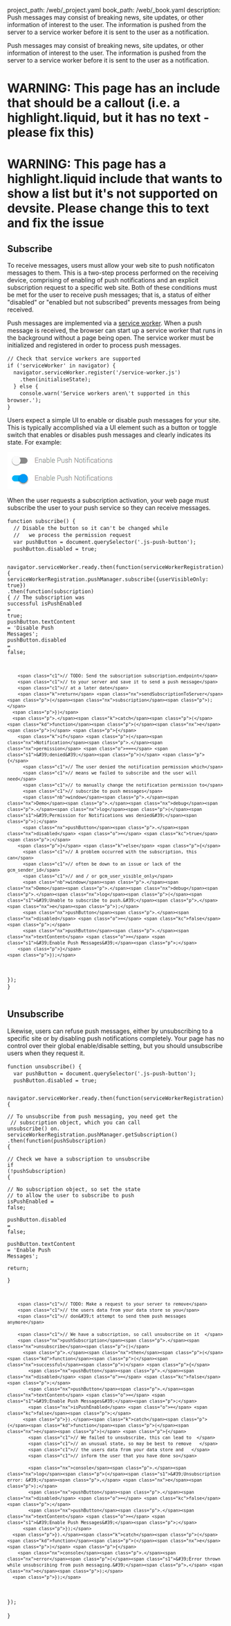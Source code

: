 project_path: /web/_project.yaml
book_path: /web/_book.yaml
description: Push messages may consist of breaking news, site updates, or other information of interest to the user. The information is pushed from the server to a service worker before it is sent to the user as a notification.

<p class="intro">
  Push messages may consist of breaking news, site updates, or other 
  information of interest to the user. The information is pushed from the 
  server to a service worker before it is sent to the user as a notification.
</p>



















# WARNING: This page has an include that should be a callout (i.e. a highlight.liquid, but it has no text - please fix this)



# WARNING: This page has a highlight.liquid include that wants to show a list but it's not supported on devsite. Please change this to text and fix the issue






## Subscribe 

To receive messages, users must allow your web site to push notificaton 
messages to them. This is a two-step process performed on the receiving 
device, comprising of enabling of push notifications and an explicit 
subscription request to a specific web site. Both of these conditions must 
be met for the user to receive push messages; that is, a status of either 
"disabled" or "enabled but not subscribed" prevents messages from 
being received.

Push messages are implemented via a [service worker](/web/fundamentals/primers/service-workers/).
When a push message is received, the browser can start up a service worker 
that runs in the background without a page being open. The service worker 
must be initialized and registered in order to process push messages. 

<div class="highlight"><pre><code class="language-javascript" data-lang="javascript"><span class="c1">// Check that service workers are supported</span>
<span class="k">if</span> <span class="p">(</span><span class="s1">&#39;serviceWorker&#39;</span> <span class="k">in</span> <span class="nx">navigator</span><span class="p">)</span> <span class="p">{</span>  
  <span class="nx">navigator</span><span class="p">.</span><span class="nx">serviceWorker</span><span class="p">.</span><span class="nx">register</span><span class="p">(</span><span class="s1">&#39;/service-worker.js&#39;</span><span class="p">)</span>  
    <span class="p">.</span><span class="nx">then</span><span class="p">(</span><span class="nx">initialiseState</span><span class="p">);</span>  
  <span class="p">}</span> <span class="k">else</span> <span class="p">{</span>  
    <span class="nx">console</span><span class="p">.</span><span class="nx">warn</span><span class="p">(</span><span class="s1">&#39;Service workers aren\&#39;t supported in this browser.&#39;</span><span class="p">);</span>  
<span class="p">}</span></code></pre></div>

Users expect a simple UI to enable or disable push messages for your site. 
This is typically accomplished via a UI element such as a button or toggle 
switch that enables or disables push messages and clearly indicates its 
state. For example:

![Push UX](images/pushux.png)

When the user requests a subscription activation, your web page must 
subscribe the user to your push service so they can receive messages.

<div class="highlight"><pre><code class="language-javascript" data-lang="javascript"><span class="kd">function</span> <span class="nx">subscribe</span><span class="p">()</span> <span class="p">{</span>
  <span class="c1">// Disable the button so it can&#39;t be changed while</span>
  <span class="c1">//   we process the permission request</span>
  <span class="kd">var</span> <span class="nx">pushButton</span> <span class="o">=</span> <span class="nb">document</span><span class="p">.</span><span class="nx">querySelector</span><span class="p">(</span><span class="s1">&#39;.js-push-button&#39;</span><span class="p">);</span>
  <span class="nx">pushButton</span><span class="p">.</span><span class="nx">disabled</span> <span class="o">=</span> <span class="kc">true</span><span class="p">;</span>

  <span class="nx">navigator</span><span class="p">.</span><span class="nx">serviceWorker</span><span class="p">.</span><span class="nx">ready</span><span class="p">.</span><span class="nx">then</span><span class="p">(</span><span class="kd">function</span><span class="p">(</span><span class="nx">serviceWorkerRegistration</span><span class="p">)</span> <span class="p">{</span>
    <span class="nx">serviceWorkerRegistration</span><span class="p">.</span><span class="nx">pushManager</span><span class="p">.</span><span class="nx">subscribe</span><span class="p">({</span><span class="nx">userVisibleOnly</span><span class="o">:</span> <span class="kc">true</span><span class="p">})</span>
      <span class="p">.</span><span class="nx">then</span><span class="p">(</span><span class="kd">function</span><span class="p">(</span><span class="nx">subscription</span><span class="p">)</span> <span class="p">{</span>
        <span class="c1">// The subscription was successful</span>
        <span class="nx">isPushEnabled</span> <span class="o">=</span> <span class="kc">true</span><span class="p">;</span>
        <span class="nx">pushButton</span><span class="p">.</span><span class="nx">textContent</span> <span class="o">=</span> <span class="s1">&#39;Disable Push Messages&#39;</span><span class="p">;</span>
        <span class="nx">pushButton</span><span class="p">.</span><span class="nx">disabled</span> <span class="o">=</span> <span class="kc">false</span><span class="p">;</span>

        <span class="c1">// TODO: Send the subscription subscription.endpoint</span>
        <span class="c1">// to your server and save it to send a push message</span>
        <span class="c1">// at a later date</span>
        <span class="k">return</span> <span class="nx">sendSubscriptionToServer</span><span class="p">(</span><span class="nx">subscription</span><span class="p">);</span>
      <span class="p">})</span>
      <span class="p">.</span><span class="k">catch</span><span class="p">(</span><span class="kd">function</span><span class="p">(</span><span class="nx">e</span><span class="p">)</span> <span class="p">{</span>
        <span class="k">if</span> <span class="p">(</span><span class="nx">Notification</span><span class="p">.</span><span class="nx">permission</span> <span class="o">===</span> <span class="s1">&#39;denied&#39;</span><span class="p">)</span> <span class="p">{</span>
          <span class="c1">// The user denied the notification permission which</span>
          <span class="c1">// means we failed to subscribe and the user will need</span>
          <span class="c1">// to manually change the notification permission to</span>
          <span class="c1">// subscribe to push messages</span>
          <span class="nb">window</span><span class="p">.</span><span class="nx">Demo</span><span class="p">.</span><span class="nx">debug</span><span class="p">.</span><span class="nx">log</span><span class="p">(</span><span class="s1">&#39;Permission for Notifications was denied&#39;</span><span class="p">);</span>
          <span class="nx">pushButton</span><span class="p">.</span><span class="nx">disabled</span> <span class="o">=</span> <span class="kc">true</span><span class="p">;</span>
        <span class="p">}</span> <span class="k">else</span> <span class="p">{</span>
          <span class="c1">// A problem occurred with the subscription, this can</span>
          <span class="c1">// often be down to an issue or lack of the gcm_sender_id</span>
          <span class="c1">// and / or gcm_user_visible_only</span>
          <span class="nb">window</span><span class="p">.</span><span class="nx">Demo</span><span class="p">.</span><span class="nx">debug</span><span class="p">.</span><span class="nx">log</span><span class="p">(</span><span class="s1">&#39;Unable to subscribe to push.&#39;</span><span class="p">,</span> <span class="nx">e</span><span class="p">);</span>
          <span class="nx">pushButton</span><span class="p">.</span><span class="nx">disabled</span> <span class="o">=</span> <span class="kc">false</span><span class="p">;</span>
          <span class="nx">pushButton</span><span class="p">.</span><span class="nx">textContent</span> <span class="o">=</span> <span class="s1">&#39;Enable Push Messages&#39;</span><span class="p">;</span>
        <span class="p">}</span>
    <span class="p">});</span>
  <span class="p">});</span>
<span class="p">}</span></code></pre></div>

## Unsubscribe

Likewise, users can refuse push messages, either by unsubscribing to a 
specific site or by disabling push notifications completely. Your page has 
no control over their global enable/disable setting, but you should 
unsubscribe users when they request it.

<div class="highlight"><pre><code class="language-javascript" data-lang="javascript"><span class="kd">function</span> <span class="nx">unsubscribe</span><span class="p">()</span> <span class="p">{</span>  
  <span class="kd">var</span> <span class="nx">pushButton</span> <span class="o">=</span> <span class="nb">document</span><span class="p">.</span><span class="nx">querySelector</span><span class="p">(</span><span class="s1">&#39;.js-push-button&#39;</span><span class="p">);</span>  
  <span class="nx">pushButton</span><span class="p">.</span><span class="nx">disabled</span> <span class="o">=</span> <span class="kc">true</span><span class="p">;</span>

  <span class="nx">navigator</span><span class="p">.</span><span class="nx">serviceWorker</span><span class="p">.</span><span class="nx">ready</span><span class="p">.</span><span class="nx">then</span><span class="p">(</span><span class="kd">function</span><span class="p">(</span><span class="nx">serviceWorkerRegistration</span><span class="p">)</span> <span class="p">{</span>  
    <span class="c1">// To unsubscribe from push messaging, you need get the  </span>
    <span class="c1">// subscription object, which you can call unsubscribe() on.  </span>
    <span class="nx">serviceWorkerRegistration</span><span class="p">.</span><span class="nx">pushManager</span><span class="p">.</span><span class="nx">getSubscription</span><span class="p">()</span>
      <span class="p">.</span><span class="nx">then</span><span class="p">(</span><span class="kd">function</span><span class="p">(</span><span class="nx">pushSubscription</span><span class="p">)</span> <span class="p">{</span>  
        <span class="c1">// Check we have a subscription to unsubscribe  </span>
        <span class="k">if</span> <span class="p">(</span><span class="o">!</span><span class="nx">pushSubscription</span><span class="p">)</span> <span class="p">{</span>  
          <span class="c1">// No subscription object, so set the state  </span>
          <span class="c1">// to allow the user to subscribe to push  </span>
          <span class="nx">isPushEnabled</span> <span class="o">=</span> <span class="kc">false</span><span class="p">;</span>  
          <span class="nx">pushButton</span><span class="p">.</span><span class="nx">disabled</span> <span class="o">=</span> <span class="kc">false</span><span class="p">;</span>  
          <span class="nx">pushButton</span><span class="p">.</span><span class="nx">textContent</span> <span class="o">=</span> <span class="s1">&#39;Enable Push Messages&#39;</span><span class="p">;</span>  
          <span class="k">return</span><span class="p">;</span>  
        <span class="p">}</span>  

        <span class="c1">// TODO: Make a request to your server to remove</span>
        <span class="c1">// the users data from your data store so you</span>
        <span class="c1">// don&#39;t attempt to send them push messages anymore</span>

        <span class="c1">// We have a subscription, so call unsubscribe on it  </span>
        <span class="nx">pushSubscription</span><span class="p">.</span><span class="nx">unsubscribe</span><span class="p">()</span>
          <span class="p">.</span><span class="nx">then</span><span class="p">(</span><span class="kd">function</span><span class="p">(</span><span class="nx">successful</span><span class="p">)</span> <span class="p">{</span>  
            <span class="nx">pushButton</span><span class="p">.</span><span class="nx">disabled</span> <span class="o">=</span> <span class="kc">false</span><span class="p">;</span>  
            <span class="nx">pushButton</span><span class="p">.</span><span class="nx">textContent</span> <span class="o">=</span> <span class="s1">&#39;Enable Push Messages&#39;</span><span class="p">;</span>  
            <span class="nx">isPushEnabled</span> <span class="o">=</span> <span class="kc">false</span><span class="p">;</span>  
          <span class="p">}).</span><span class="k">catch</span><span class="p">(</span><span class="kd">function</span><span class="p">(</span><span class="nx">e</span><span class="p">)</span> <span class="p">{</span>  
            <span class="c1">// We failed to unsubscribe, this can lead to  </span>
            <span class="c1">// an unusual state, so may be best to remove   </span>
            <span class="c1">// the users data from your data store and   </span>
            <span class="c1">// inform the user that you have done so</span>

            <span class="nx">console</span><span class="p">.</span><span class="nx">log</span><span class="p">(</span><span class="s1">&#39;Unsubscription error: &#39;</span><span class="p">,</span> <span class="nx">e</span><span class="p">);</span>  
            <span class="nx">pushButton</span><span class="p">.</span><span class="nx">disabled</span> <span class="o">=</span> <span class="kc">false</span><span class="p">;</span>
            <span class="nx">pushButton</span><span class="p">.</span><span class="nx">textContent</span> <span class="o">=</span> <span class="s1">&#39;Enable Push Messages&#39;</span><span class="p">;</span> 
          <span class="p">});</span>  
      <span class="p">}).</span><span class="k">catch</span><span class="p">(</span><span class="kd">function</span><span class="p">(</span><span class="nx">e</span><span class="p">)</span> <span class="p">{</span>  
        <span class="nx">console</span><span class="p">.</span><span class="nx">error</span><span class="p">(</span><span class="s1">&#39;Error thrown while unsubscribing from push messaging.&#39;</span><span class="p">,</span> <span class="nx">e</span><span class="p">);</span>  
      <span class="p">});</span>  
  <span class="p">});</span>  
<span class="p">}</span></code></pre></div>

